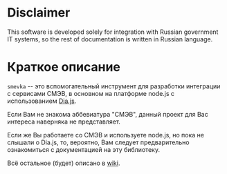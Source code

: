 # Disclaimer

This software is developed solely for integration with Russian government IT systems, so the rest of documentation is written in Russian language.

# Краткое описание

`smevka` -- это вспомогательный инструмент для разработки интеграции с сервисами СМЭВ, в основном на платформе node.js с использованием [Dia.js](https://github.com/do-/dia.js/wiki).

Если Вам не знакома аббевиатура "СМЭВ", данный проект для Вас интереса наверняка не представляет.

Если же Вы работаете со СМЭВ и используете node.js, но пока не слышали о Dia.js, то, вероятно, Вам следует предварительно ознакомиться с документацией на эту библиотеку.

Всё остальное (будет) описано в [wiki](https://github.com/do-/smevka/wiki).
